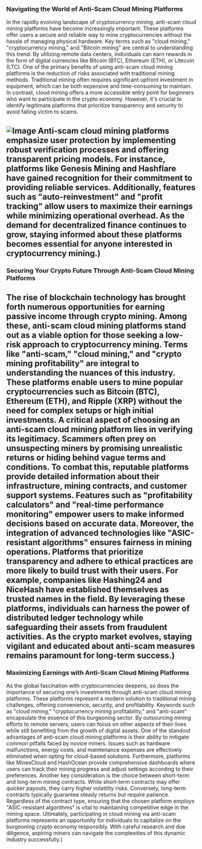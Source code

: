 ### Navigating the World of Anti-Scam Cloud Mining Platforms
In the rapidly evolving landscape of cryptocurrency mining, anti-scam cloud mining platforms have become increasingly important. These platforms offer users a secure and reliable way to mine cryptocurrencies without the hassle of managing physical hardware. Key terms such as "cloud mining," "cryptocurrency mining," and "Bitcoin mining" are central to understanding this trend. By utilizing remote data centers, individuals can earn rewards in the form of digital currencies like Bitcoin (BTC), Ethereum (ETH), or Litecoin (LTC). 
One of the primary benefits of using anti-scam cloud mining platforms is the reduction of risks associated with traditional mining methods. Traditional mining often requires significant upfront investment in equipment, which can be both expensive and time-consuming to maintain. In contrast, cloud mining offers a more accessible entry point for beginners who want to participate in the crypto economy. However, it's crucial to identify legitimate platforms that prioritize transparency and security to avoid falling victim to scams.

![Image](https://github.com/user-attachments/assets/d7419ec9-dc67-403f-bf28-8faea5f1f74f)
Anti-scam cloud mining platforms emphasize user protection by implementing robust verification processes and offering transparent pricing models. For instance, platforms like Genesis Mining and Hashflare have gained recognition for their commitment to providing reliable services. Additionally, features such as "auto-reinvestment" and "profit tracking" allow users to maximize their earnings while minimizing operational overhead. As the demand for decentralized finance continues to grow, staying informed about these platforms becomes essential for anyone interested in cryptocurrency mining.)
---
### Securing Your Crypto Future Through Anti-Scam Cloud Mining Platforms
The rise of blockchain technology has brought forth numerous opportunities for earning passive income through crypto mining. Among these, anti-scam cloud mining platforms stand out as a viable option for those seeking a low-risk approach to cryptocurrency mining. Terms like "anti-scam," "cloud mining," and "crypto mining profitability" are integral to understanding the nuances of this industry. These platforms enable users to mine popular cryptocurrencies such as Bitcoin (BTC), Ethereum (ETH), and Ripple (XRP) without the need for complex setups or high initial investments.
A critical aspect of choosing an anti-scam cloud mining platform lies in verifying its legitimacy. Scammers often prey on unsuspecting miners by promising unrealistic returns or hiding behind vague terms and conditions. To combat this, reputable platforms provide detailed information about their infrastructure, mining contracts, and customer support systems. Features such as "profitability calculators" and "real-time performance monitoring" empower users to make informed decisions based on accurate data.
Moreover, the integration of advanced technologies like "ASIC-resistant algorithms" ensures fairness in mining operations. Platforms that prioritize transparency and adhere to ethical practices are more likely to build trust with their users. For example, companies like Hashing24 and NiceHash have established themselves as trusted names in the field. By leveraging these platforms, individuals can harness the power of distributed ledger technology while safeguarding their assets from fraudulent activities. As the crypto market evolves, staying vigilant and educated about anti-scam measures remains paramount for long-term success.)
--- 
### Maximizing Earnings with Anti-Scam Cloud Mining Platforms
As the global fascination with cryptocurrencies deepens, so does the importance of securing one’s investments through anti-scam cloud mining platforms. These platforms represent a modern solution to traditional mining challenges, offering convenience, security, and profitability. Keywords such as "cloud mining," "cryptocurrency mining profitability," and "anti-scam" encapsulate the essence of this burgeoning sector. By outsourcing mining efforts to remote servers, users can focus on other aspects of their lives while still benefiting from the growth of digital assets.
One of the standout advantages of anti-scam cloud mining platforms is their ability to mitigate common pitfalls faced by novice miners. Issues such as hardware malfunctions, energy costs, and maintenance expenses are effectively eliminated when opting for cloud-based solutions. Furthermore, platforms like MinexCloud and HashOcean provide comprehensive dashboards where users can track their mining progress and adjust settings according to their preferences.
Another key consideration is the choice between short-term and long-term mining contracts. While short-term contracts may offer quicker payouts, they carry higher volatility risks. Conversely, long-term contracts typically guarantee steady returns but require patience. Regardless of the contract type, ensuring that the chosen platform employs "ASIC-resistant algorithms" is vital to maintaining competitive edge in the mining space.
Ultimately, participating in cloud mining via anti-scam platforms represents an opportunity for individuals to capitalize on the burgeoning crypto economy responsibly. With careful research and due diligence, aspiring miners can navigate the complexities of this dynamic industry successfully.)
